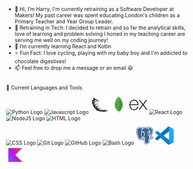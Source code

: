 - 👋 Hi, I’m Harry, I'm currently retraining as a Software Developer at Makers! My past career was spent educating London's children as a Primary Teacher and Year Group Leader.
- 👀 Retraining in Tech: I decided to retrain and so far the analytical skills, love of learning and problem solving I honed in my teaching career are serving me well on my coding journey! 
- 🌱 I’m currently learning React and Kotlin
- ⭐️ Fun Fact: I love cycling, playing with my baby boy and I'm addicted to chocolate digestives!
- 📫 Feel free to drop me a message or an email 😃

<br />
🧰 Current Languages and Tools

<p>
<img src="https://camo.githubusercontent.com/43a3630f8c7313521f8202ad5de3905565d7e3b42708ca7854fec4c5d92817b3/68747470733a2f2f63646e2e6a7364656c6976722e6e65742f67682f64657669636f6e732f64657669636f6e2f69636f6e732f707974686f6e2f707974686f6e2d706c61696e2e737667" alt="Python Logo" width="50"/>
<img src="https://camo.githubusercontent.com/528e232c728b497080cbf31d2a7e797caa81e402ff81643f79b2c2c395a29f17/68747470733a2f2f63646e2e6a7364656c6976722e6e65742f67682f64657669636f6e732f64657669636f6e2f69636f6e732f6a6176617363726970742f6a6176617363726970742d706c61696e2e737667" alt="Javascript Logo" width="50"/>
<img src="https://github.com/devicons/devicon/blob/v2.15.1/icons/flask/flask-original.svg" alt="Flask Logo" width="50"/>
<img src="https://github.com/devicons/devicon/blob/v2.15.1/icons/mongodb/mongodb-original.svg" alt="MongoDB Logo" width="50"/>
<img src="https://github.com/devicons/devicon/blob/v2.15.1/icons/express/express-original.svg" alt="Express Logo" width="50"/>
<img src="https://camo.githubusercontent.com/27d0b117da00485c56d69aef0fa310a3f8a07abecc8aa15fa38c8b78526c60ac/68747470733a2f2f63646e2e6a7364656c6976722e6e65742f67682f64657669636f6e732f64657669636f6e2f69636f6e732f72656163742f72656163742d6f726967696e616c2e737667" alt="React Logo" width="50"/>
<img src="https://camo.githubusercontent.com/900baefb89e187c8b32cdbb3b440d1502fe8f30a1a335cc5dc5868af0142f8b1/68747470733a2f2f63646e2e6a7364656c6976722e6e65742f67682f64657669636f6e732f64657669636f6e2f69636f6e732f6e6f64656a732f6e6f64656a732d6f726967696e616c2e737667" alt="NodeJS Logo" width="50"/>
<img src="https://camo.githubusercontent.com/d458b55282fc167f5a189b35e54f966acdd5100d9331d90bea6416f2805e7f95/68747470733a2f2f63646e2e6a7364656c6976722e6e65742f67682f64657669636f6e732f64657669636f6e2f69636f6e732f68746d6c352f68746d6c352d706c61696e2e737667" alt="HTML Logo" width="50"/>
</p>

<p>
<img src="https://camo.githubusercontent.com/ad8fbf7f75f04b296b72beb893acf572b364e69ec35ea41a68a29507f5b1cd1b/68747470733a2f2f63646e2e6a7364656c6976722e6e65742f67682f64657669636f6e732f64657669636f6e2f69636f6e732f637373332f637373332d706c61696e2e737667" alt="CSS Logo" width="50"/>
<img src="https://camo.githubusercontent.com/dc9e7e657b4cd5ba7d819d1a9ce61434bd0ddbb94287d7476b186bd783b62279/68747470733a2f2f63646e2e6a7364656c6976722e6e65742f67682f64657669636f6e732f64657669636f6e2f69636f6e732f6769742f6769742d6f726967696e616c2e737667" alt="Git Logo" width="50"/>
<img src="https://camo.githubusercontent.com/6c8e86dfc77346d4388b8e064db73017a210f18e2cd18e74779ea34f2d630f4a/68747470733a2f2f63646e2e6a7364656c6976722e6e65742f67682f64657669636f6e732f64657669636f6e2f69636f6e732f6769746875622f6769746875622d6f726967696e616c2e737667" alt="GitHub Logo" width="50"/>
<img src="https://camo.githubusercontent.com/df1404f038a8252dec0847c94dcd4f0be9c4491a2682bc601d276f835e8eaa5d/68747470733a2f2f63646e2e6a7364656c6976722e6e65742f67682f64657669636f6e732f64657669636f6e2f69636f6e732f626173682f626173682d6f726967696e616c2e737667" alt="Bash Logo" width="50"/>
<img src="https://github.com/devicons/devicon/blob/v2.15.1/icons/postgresql/postgresql-plain.svg" alt="PostgreSQL Logo" width="50"/>
<img src="https://github.com/devicons/devicon/blob/v2.15.1/icons/vscode/vscode-original.svg" alt="VSCode Logo" width="50"/>
<img src="https://github.com/devicons/devicon/blob/v2.15.1/icons/kotlin/kotlin-original.svg" alt="Kotlin Logo" width="50"/>
</p>


